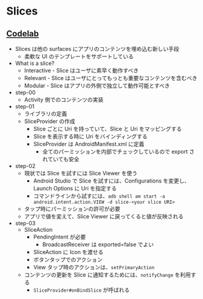 # Slices

## [Codelab](https://codelabs.developers.google.com/codelabs/android-slices-basic/index.html?index=..%2F..%2Findex#0)

* Slices は他の surfaces にアプリのコンテンツを埋め込む新しい手段
  * 柔軟な UI のテンプレートをサポートしている
* What is a slice?
  * Interactive - Slice はユーザに素早く動作すべき
  * Relevant - Slice はユーザにとってもっとも重要なコンテンツを含むべき
  * Modular - Slice はアプリの外側で独立して動作可能とすべき
* step-00
  * Activity 側でのコンテンツの実装
* step-01
  * ライブラリの定義
  * SliceProvider の作成
    * Slice ごとに Uri を持っていて、Slice と Uri をマッピングする
    * Slice を表示する時に Uri をバインディングする
    * SliceProvider は AndroidManifest.xml に定義
      * 全てのパーミッションを内部でチェックしているので export されていても安全
* step-02
  * 現状では Slice を試すには Slice Viewer を使う
    * Android Studio で Slice を試すには、Configurations を変更し、Launch Options に Uri を指定する
    * コマンドラインから試すには、`adb shell am start -a android.intent.action.VIEW -d slice-<your slice URI>`
  * タップ時にパーミッションの許可が必要
  * アプリで値を変えて、Slice Viewer に戻ってくると値が反映される
* step-03
  * SliceAction
    * PendingIntent が必要
      * BroadcastReceiver は exported=false でよい  
    * SliceAction に Icon を渡せる
    * ボタンタップでのアクション
    * View タップ時のアクションは、`setPrimaryAction`
  * コンテンツの更新を Slice に通知するためには、`notifyChange` を利用する
    * `SliceProvider#onBindSlice` が呼ばれる
